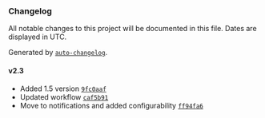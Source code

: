 ### Changelog

All notable changes to this project will be documented in this file. Dates are displayed in UTC.

Generated by [`auto-changelog`](https://github.com/CookPete/auto-changelog).

#### v2.3

- Added 1.5 version [`9fc0aaf`](https://github.com/jamtur01/WNBASchedule/commit/9fc0aaff7f3393f6e20556da6950efd57e196be5)
- Updated workflow [`caf5b91`](https://github.com/jamtur01/WNBASchedule/commit/caf5b917079bea5ddb19efdcb33e996e124fc08b)
- Move to notifications and added configurability [`ff94fa6`](https://github.com/jamtur01/WNBASchedule/commit/ff94fa67a37cf7a402415955db799f8ddf053191)
